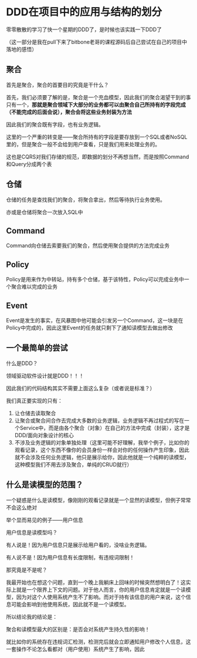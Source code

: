 # DDD在项目中的应用与结构的划分

零零散散的学习了快一个星期的DDD了，是时候也该实践一下DDD了

（这一部分是我在pull下来了bitbone老哥的课程源码后自己尝试在自己的项目中落地的感悟）

## 聚合

首先是聚合，聚合的首要目的究竟是干什么？

首先，我们必须要了解的是，聚合是一个充血模型，因此我们的聚合渴望干到的事只有一个，**那就是聚合领域下大部分的业务都可以由聚合自己所持有的字段完成（不能完成的后面会说），聚合会将这些业务封装为方法**

因此我们的聚合既有字段，也有业务逻辑。

这里的一个严重的转变是——聚合所持有的字段是要存放到一个SQL或者NoSQL里的，但是聚合一般不会给到用户查看，只是我们用来处理业务的。

这也是CQRS对我们存储的规范，即数据的划分不再想当然，而是按照Command和Query分成两个表

## 仓储

仓储的任务是查找我们的聚合，将聚合拿出，然后等待执行业务使用。

亦或是仓储将聚合一次放入SQL中

## Command

Command向仓储去索要我们的聚合，然后使用聚合提供的方法完成业务

## Policy

Policy是用来作为中转站，持有多个仓储，基于该特性，Policy可以完成业务中一个聚合难以完成的业务

## Event

Event是发生的事实，在风暴图中他可能会引发另一个Command，这一块是在Policy中完成的，因此这里Event的任务就只剩下了通知读模型去做出修改

## 一个最简单的尝试

什么是DDD？

领域驱动软件设计就是DDD！！！

因此我们的代码结构其实不需要上面这么复杂（或者说是标准？）

我们真正要实现的只有：

1. 让仓储去读取聚合
2. 让聚合或聚合间合作去完成大多数的业务逻辑，业务逻辑不再过程式的写在一个Service中，而是由各个聚合（对象）在自己的方法中完成（封装），这才是DDD/面向对象设计的核心
3. 不涉及业务逻辑的对象单独处理（这里可能不好理解，我举个例子，比如你的观看记录，这个东西不像你的会员身份一样会对你的任何操作产生印象，因此就不会涉及任何业务逻辑，他只是展示给你，因此他就是一个纯粹的读模型，这种模型我们不用去涉及聚合，单纯的CRUD就行）

## 什么是读模型的范围？

一个疑惑是什么是读模型，像刚刚的观看记录就是一个显然的读模型，但例子常常不会这么绝对

举个显而易见的例子——用户信息

用户信息是读模型吗？

有人说是！因为用户信息只是展示给用户看的，没啥业务逻辑。

有人说不是！因为用户信息有长度限制，有违规词限制！

那究竟是不是呢？

我最开始也在想这个问题，直到一个晚上我躺床上回味的时候突然想明白了！这实际上就是一个限界上下文的问题。对于他人而言，你的用户信息肯定就是一个读模型，因为对这个人使用系统产生不了影响。而对于持有该信息的用户来说，这个信息可能会影响到他使用系统，因此就不是一个读模型。

所以结论我的结论是：

聚合和读模型最大的区别是：是否会对系统产生持久性的影响！

就比如你的系统存在违规词汇检测，检测完后就会立即通知用户修改个人信息，这一套操作不论怎么看都对（用户使用）系统产生了影响，因此